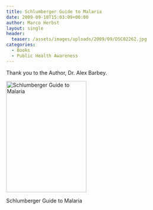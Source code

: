 ```yaml
---
title: Schlumberger Guide to Malaria
date: 2009-09-10T15:03:09+00:00
author: Marco Herbst
layout: single
header:
  teaser: /assets/images/uploads/2009/09/DSC02262.jpg
categories:
  - Books
  - Public Health Awareness
---
```

Thank you to the Author, Dr. Alex Barbey.

<div id="attachment_249" style="width: 226px" class="wp-caption alignnone">
  <a href="http://www.malariamuseum.de/assets/images/uploads/2009/09/DSC02262.jpg"><img class="size-medium wp-image-249" title="Schlumberger Guide to Malaria" alt="Schlumberger Guide to Malaria" src="http://www.malariamuseum.de/assets/images/uploads/2009/09/DSC02262.jpg" width="216" height="300" /></a>
  
  <p class="wp-caption-text">
    Schlumberger Guide to Malaria
  </p>
</div>